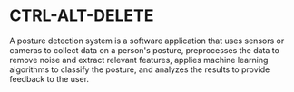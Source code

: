 # CTRL-ALT-DELETE
A posture detection system is a software application that uses sensors or cameras to collect data on a person's posture, preprocesses the data to remove noise and extract relevant features, applies machine learning algorithms to classify the posture, and analyzes the results to provide feedback to the user.
